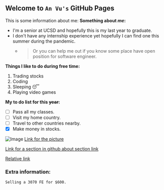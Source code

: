 ## Welcome to `An Vu's` GitHub Pages
This is some information about me:
**Something about _me_:**
- I'm a senior at UCSD and hopefully this is my last year to graduate.
- I don't have any internship experience yet hopefully I can find one this summer during the pandemic.
  - > Or you can help me out if you know some place have open position for software engineer. 

**Things I like to do during free time:**
1. Trading stocks
2. Coding
3. Sleeping :sleeping:
4. Playing video games 

**My to do list for this ~~year~~:**
- [ ] Pass all my classes.
- [ ] Visit my home country.
- [ ] Travel to other countries nearby.
- [x] Make money in stocks.

![Image](https://hips.hearstapps.com/hmg-prod.s3.amazonaws.com/images/dog-puppy-on-garden-royalty-free-image-1586966191.jpg?crop=1.00xw:0.669xh;0,0.190xh&resize=980:*)
[Link for the picture](https://hips.hearstapps.com/hmg-prod.s3.amazonaws.com/images/dog-puppy-on-garden-royalty-free-image-1586966191.jpg?crop=1.00xw:0.669xh;0,0.190xh&resize=980:*)

[Link for a section in github about section link](https://docs.github.com/en/free-pro-team@latest/github/writing-on-github/basic-writing-and-formatting-syntax#section-links)

[Relative link](./123)

### Extra information:
```
Selling a 3070 FE for $600.
```
